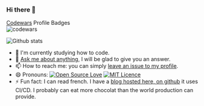 ### Hi there 👋  
[Codewars](https://www.codewars.com/users/cGIfl300/) Profile Badges  
![codewars](https://www.codewars.com/users/cGIfl300/badges/small)  

![Github stats](https://github-readme-stats.vercel.app/api?username=cGIfl300&show_icons=true&cache_seconds=86400)  

- 🔭 I'm currently studying how to code.  
- 💬 [Ask me about anything](https://github.com/cGIfl300/cGIfl300/issues/new), I will be glad to give you an answer.
- 📫 How to reach me: you can simply [leave an issue to my profile](https://github.com/cGIfl300/cGIfl300/issues/new).
- 😄 Pronouns: [![Open Source Love](https://badges.frapsoft.com/os/v1/open-source.png?v=103)](https://github.com/ellerbrock/open-source-badges/) [![MIT Licence](https://badges.frapsoft.com/os/mit/mit.png?v=103)](https://opensource.org/licenses/mit-license.php)
- ⚡ Fun fact: I can read french. I have a [blog hosted here, on github](https://www.cgifl300.com/) it uses CI/CD. I probably can eat more chocolat than the world production can provide.  
<!--
**cGIfl300/cGIfl300** is a ✨ _special_ ✨ repository because its `README.md` (this file) appears on your GitHub profile.

Here are some ideas to get you started:

- 🔭 I’m currently working on ...
- 🌱 I’m currently learning ...
- 👯 I’m looking to collaborate on ...
- 🤔 I’m looking for help with ...
- 💬 Ask me about ...
- 📫 How to reach me: ...
- 😄 Pronouns: ...
- ⚡ Fun facts: ...
-->
